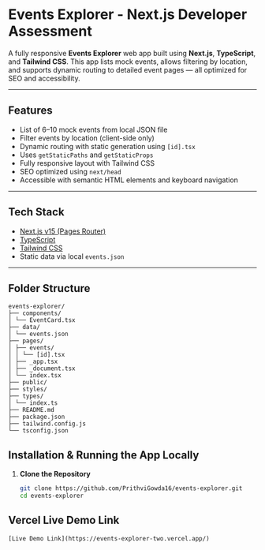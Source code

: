 #  Events Explorer - Next.js Developer Assessment

A fully responsive **Events Explorer** web app built using **Next.js**, **TypeScript**, and **Tailwind CSS**. This app lists mock events, allows filtering by location, and supports dynamic routing to detailed event pages — all optimized for SEO and accessibility.

---

##  Features

-  List of 6–10 mock events from local JSON file
-  Filter events by location (client-side only)
-  Dynamic routing with static generation using `[id].tsx`
-  Uses `getStaticPaths` and `getStaticProps`
-  Fully responsive layout with Tailwind CSS
-  SEO optimized using `next/head`
-  Accessible with semantic HTML elements and keyboard navigation

---

##  Tech Stack

- [Next.js v15 (Pages Router)](https://nextjs.org/)
- [TypeScript](https://www.typescriptlang.org/)
- [Tailwind CSS](https://tailwindcss.com/)
- Static data via local `events.json`

---

##  Folder Structure

    events-explorer/
    ├── components/
    │ └── EventCard.tsx
    ├── data/
    │ └── events.json
    ├── pages/
    │ ├── events/
    │ │ └── [id].tsx
    │ ├── _app.tsx
    │ ├── _document.tsx
    │ └── index.tsx
    ├── public/
    ├── styles/
    ├── types/
    │ └── index.ts
    ├── README.md
    ├── package.json
    ├── tailwind.config.js
    └── tsconfig.json

##  Installation & Running the App Locally

1. **Clone the Repository**
   ```bash
   git clone https://github.com/PrithviGowda16/events-explorer.git
   cd events-explorer

##  Vercel Live Demo Link

    [Live Demo Link](https://events-explorer-two.vercel.app/)

